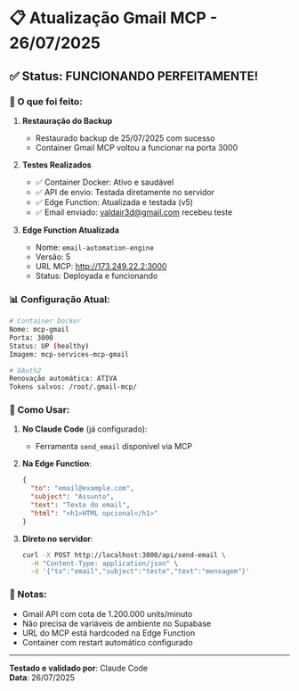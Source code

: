 # 📋 Atualização Gmail MCP - 26/07/2025

## ✅ Status: FUNCIONANDO PERFEITAMENTE!

### 🔧 O que foi feito:

1. **Restauração do Backup**
   - Restaurado backup de 25/07/2025 com sucesso
   - Container Gmail MCP voltou a funcionar na porta 3000

2. **Testes Realizados**
   - ✅ Container Docker: Ativo e saudável
   - ✅ API de envio: Testada diretamente no servidor
   - ✅ Edge Function: Atualizada e testada (v5)
   - ✅ Email enviado: valdair3d@gmail.com recebeu teste

3. **Edge Function Atualizada**
   - Nome: `email-automation-engine`
   - Versão: 5
   - URL MCP: http://173.249.22.2:3000
   - Status: Deployada e funcionando

### 📊 Configuração Atual:

```bash
# Container Docker
Nome: mcp-gmail
Porta: 3000
Status: UP (healthy)
Imagem: mcp-services-mcp-gmail

# OAuth2
Renovação automática: ATIVA
Tokens salvos: /root/.gmail-mcp/
```

### 🚀 Como Usar:

1. **No Claude Code** (já configurado):
   - Ferramenta `send_email` disponível via MCP

2. **Na Edge Function**:
   ```json
   {
     "to": "email@example.com",
     "subject": "Assunto",
     "text": "Texto do email",
     "html": "<h1>HTML opcional</h1>"
   }
   ```

3. **Direto no servidor**:
   ```bash
   curl -X POST http://localhost:3000/api/send-email \
     -H "Content-Type: application/json" \
     -d '{"to":"email","subject":"teste","text":"mensagem"}'
   ```

### 📝 Notas:

- Gmail API com cota de 1.200.000 units/minuto
- Não precisa de variáveis de ambiente no Supabase
- URL do MCP está hardcoded na Edge Function
- Container com restart automático configurado

---
**Testado e validado por**: Claude Code  
**Data**: 26/07/2025